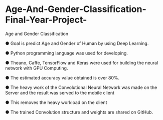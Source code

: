 # Age-And-Gender-Classification-Final-Year-Project-
Age and Gender Classification

● Goal is predict Age and Gender of Human by using Deep Learning.

● Python programming language was used for developing.

● Theano, Caffe, TensorFlow and Keras were used for building the neural network with GPU Computing.

● The estimated accuracy value obtained is over 80%.

● The heavy work of the Convolutional Neural Network was made on the Server and the result was served to the mobile client

● This removes the heavy workload on the client

● The trained Convolution structure and weights are shared on GitHub.
